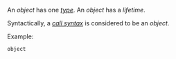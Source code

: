 An *object* has one [*type*](./../Constraint/Type/_.md). An *object* has a *lifetime*.

Syntactically, a [*call syntax*](./../../../Syntax/_.md#call) is considered to be an *object*.

Example:
```aber
object
```